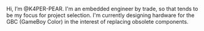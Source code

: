 Hi, I’m @K4PER-PEAR.
I'm an embedded engineer by trade, so that tends to be my focus for project selection. 
I'm currently designing hardware for the GBC (GameBoy Color) in the interest of replacing obsolete components. 
